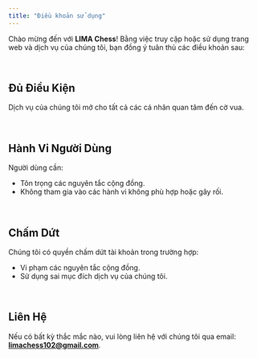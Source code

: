 ```yaml
---
title: "Điều khoản sử dụng"
---
```


Chào mừng đến với **LIMA Chess**! Bằng việc truy cập hoặc sử dụng trang web và dịch vụ của chúng tôi, bạn đồng ý tuân thủ các điều khoản sau:

&nbsp;

## **Đủ Điều Kiện**

Dịch vụ của chúng tôi mở cho tất cả các cá nhân quan tâm đến cờ vua.

&nbsp;

## **Hành Vi Người Dùng**

Người dùng cần:

- Tôn trọng các nguyên tắc cộng đồng.
- Không tham gia vào các hành vi không phù hợp hoặc gây rối.

&nbsp;

## **Chấm Dứt**

Chúng tôi có quyền chấm dứt tài khoản trong trường hợp:

- Vi phạm các nguyên tắc cộng đồng.
- Sử dụng sai mục đích dịch vụ của chúng tôi.

&nbsp;

## **Liên Hệ**

Nếu có bất kỳ thắc mắc nào, vui lòng liên hệ với chúng tôi qua email: **[limachess102@gmail.com](mailto:limachess102@gmail.com)**.
